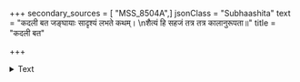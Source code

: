 +++
secondary_sources = [ "MSS_8504A",]
jsonClass = "Subhaashita"
text = "कदली बत जङ्घायाः सादृश्यं लभते कथम्।  \nशैत्यं हि सहजं तत्र तत्र कालानुरूपता॥"
title = "कदली बत"

+++

<details><summary>Text</summary>

कदली बत जङ्घायाः सादृश्यं लभते कथम्।  
शैत्यं हि सहजं तत्र तत्र कालानुरूपता॥
</details>
